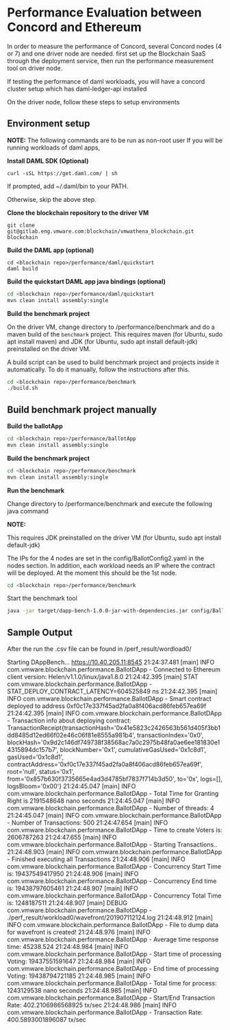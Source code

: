 # Performance Evaluation between Concord and Ethereum

In order to measure the performance of Concord, several Concord nodes (4 or 7) and one driver node are needed. 
first set up the Blockchain SaaS through the deployment service, 
then run the performance measurement tool on driver node. 

If testing the performance of daml workloads, you will have a concord cluster setup which has daml-ledger-api installed

On the driver node, follow these steps to setup environments
## Environment setup

**NOTE:** The following commands are to be run as non-root user
If you will be running workloads of daml apps,

**Install DAML SDK (Optional)** 


```
curl -sSL https://get.daml.com/ | sh
```
If prompted, add ~/.daml/bin to your PATH.

Otherwise, skip the above step.

**Clone the blockchain repository to the driver VM**
```
git clone git@gitlab.eng.vmware.com:blockchain/vmwathena_blockchain.git blockchain
```

**Build the DAML app (optional)**
```
cd <blockchain repo>/performance/daml/quickstart
daml build
```

**Build the quickstart DAML app java bindings (optional)**

```bash
cd <blockchain repo>/performance/daml/quickstart
mvn clean install assembly:single
```

**Build the benchmark project**

On the driver VM, change directory to <blockchain repo>/performance/benchmark and do a maven build of the `benchmark` project. 
This requires maven (for Ubuntu, sudo apt install maven) and JDK (for Ubuntu, sudo apt install default-jdk) preinstalled on the driver VM.

A build script can be used to build benchmark project and projects inside it automatically. To do it manually, follow the instructions after this.
```bash
cd <blockchain repo>/performance/benchmark
./build.sh
```




## Build benchmark project manually

**Build the ballotApp**
```bash
cd <blockchain repo>/performance/ballotApp
mvn clean install assembly:single
```

**Build the benchmark project**
```bash
cd <blockchain repo>/performance/benchmark
mvn clean install assembly:single
```

**Run the benchmark**

Change directory to <blockchain repo>/performance/benchmark and execute the following java command

**NOTE:** 

This requires JDK preinstalled on the driver VM (for Ubuntu, sudo apt install default-jdk)

The IPs for the 4 nodes are set in the config/BallotConfig2.yaml in the nodes section. In addition, each workload needs an IP where the contract will be deployed. At the moment this should be the 1st node.

```bash
cd <blockchain repo>/performance/benchmark
```
Start the benchmark tool
```bash
java -jar target/dapp-bench-1.0.0-jar-with-dependencies.jar config/BallotConfig2.yaml
```
## Sample Output

After the run the .csv file can be found in /perf_result/wordload0/

Starting DAppBench...
https://10.40.205.11:8545
21:24:37.481 [main] INFO  com.vmware.blockchain.performance.BallotDApp - Connected to Ethereum client version: Helen/v1.1.0/linux/java1.8.0
21:24:42.395 [main] STAT  com.vmware.blockchain.performance.BallotDApp - STAT_DEPLOY_CONTRACT_LATENCY=604525849 ns
21:24:42.395 [main] INFO  com.vmware.blockchain.performance.BallotDApp - Smart contract deployed to address 0xf0c17e337f45ad2fa0a8f406acd86feb657ea69f
21:24:42.395 [main] INFO  com.vmware.blockchain.performance.BallotDApp - Transaction info about deploying contract:
TransactionReceipt{transactionHash='0x41e5823c2426563b561d405f3bb1dd8485d12ed66f02e46c06f81e8555a981b4', transactionIndex='0x0', blockHash='0x9d2c146df749738f38568ac7a0c2975b48fa0ae6ee181830e14315894dc157b7', blockNumber='0x1', cumulativeGasUsed='0x1c8d1', gasUsed='0x1c8d1', contractAddress='0xf0c17e337f45ad2fa0a8f406acd86feb657ea69f', root='null', status='0x1', from='0x857b630f3735665e4ad3d4785bf7837f714b3d50', to='0x', logs=[], logsBloom='0x00'}
21:24:45.047 [main] INFO  com.vmware.blockchain.performance.BallotDApp - Total Time for Granting Right is 2191548648 nano seconds
21:24:45.047 [main] INFO  com.vmware.blockchain.performance.BallotDApp - Number of threads: 4
21:24:45.047 [main] INFO  com.vmware.blockchain.performance.BallotDApp - Number of Transactions: 500
21:24:47.654 [main] INFO  com.vmware.blockchain.performance.BallotDApp - Time to create Voters is: 2606787263
21:24:47.655 [main] INFO  com.vmware.blockchain.performance.BallotDApp - Starting Transactions..
21:24:48.903 [main] INFO  com.vmware.blockchain.performance.BallotDApp - Finished executing all Transactions
21:24:48.906 [main] INFO  com.vmware.blockchain.performance.BallotDApp - Concurrency Start Time is: 19437549417950
21:24:48.906 [main] INFO  com.vmware.blockchain.performance.BallotDApp - Concurrency End time is: 19438797605461
21:24:48.907 [main] INFO  com.vmware.blockchain.performance.BallotDApp - Concurrency Total Time is: 1248187511
21:24:48.907 [main] DEBUG com.vmware.blockchain.performance.BallotDApp - ./perf_result/workload0/wavefront/201907112124.log
21:24:48.912 [main] INFO  com.vmware.blockchain.performance.BallotDApp - File to dump data for wavefront is created!
21:24:48.976 [main] INFO  com.vmware.blockchain.performance.BallotDApp - Average time response time: 45238.524
21:24:48.984 [main] INFO  com.vmware.blockchain.performance.BallotDApp - Start time of processing Voting: 19437551591647
21:24:48.984 [main] INFO  com.vmware.blockchain.performance.BallotDApp - End time of processing Voting: 19438794721185
21:24:48.985 [main] INFO  com.vmware.blockchain.performance.BallotDApp - Total time for process: 1243129538 nano seconds
21:24:48.985 [main] INFO  com.vmware.blockchain.performance.BallotDApp - Start/End Transaction Rate: 402.2106986568925 tx/sec
21:24:48.986 [main] INFO  com.vmware.blockchain.performance.BallotDApp - Transaction Rate: 400.5893001896087 tx/sec



